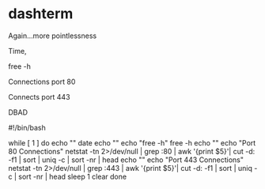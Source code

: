 # dashterm
Again...more pointlessness


Time,

free -h

Connections port 80

Connects port 443

DBAD

#!/bin/bash

while [ 1 ]
do
echo ""
date
echo ""
echo "free -h"
free -h
echo ""
echo "Port 80 Connections"
netstat -tn 2>/dev/null | grep :80 | awk '{print $5}'| cut -d: -f1 | sort | uniq -c | sort -nr | head
echo ""
echo "Port 443 Connections"
netstat -tn 2>/dev/null | grep :443 | awk '{print $5}'| cut -d: -f1 | sort | uniq -c | sort -nr | head
sleep 1
clear
done

